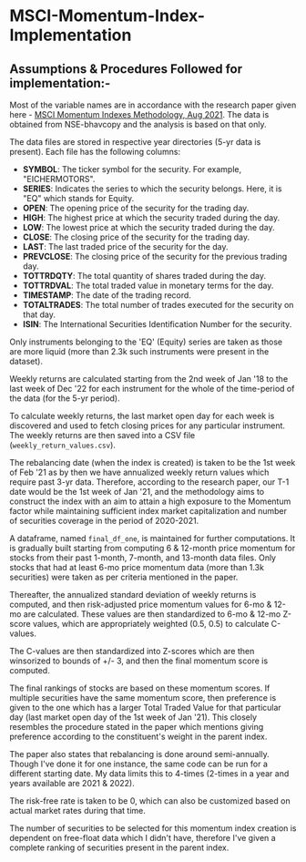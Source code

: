 # MSCI-Momentum-Index-Implementation
## Assumptions & Procedures Followed for implementation:-

Most of the variable names are in accordance with the research paper given here - [MSCI Momentum Indexes Methodology, Aug 2021](https://www.msci.com/eqb/methodology/meth_docs/MSCI_Momentum_Indexes_Methodology_Aug2021.pdf). The data is obtained from NSE-bhavcopy and the analysis is based on that only.

The data files are stored in respective year directories (5-yr data is present). Each file has the following columns:

- **SYMBOL**: The ticker symbol for the security. For example, "EICHERMOTORS".
- **SERIES**: Indicates the series to which the security belongs. Here, it is "EQ" which stands for Equity.
- **OPEN**: The opening price of the security for the trading day.
- **HIGH**: The highest price at which the security traded during the day.
- **LOW**: The lowest price at which the security traded during the day.
- **CLOSE**: The closing price of the security for the trading day.
- **LAST**: The last traded price of the security for the day.
- **PREVCLOSE**: The closing price of the security for the previous trading day.
- **TOTTRDQTY**: The total quantity of shares traded during the day.
- **TOTTRDVAL**: The total traded value in monetary terms for the day.
- **TIMESTAMP**: The date of the trading record.
- **TOTALTRADES**: The total number of trades executed for the security on that day.
- **ISIN**: The International Securities Identification Number for the security.

Only instruments belonging to the 'EQ' (Equity) series are taken as those are more liquid (more than 2.3k such instruments were present in the dataset).

Weekly returns are calculated starting from the 2nd week of Jan '18 to the last week of Dec '22 for each instrument for the whole of the time-period of the data (for the 5-yr period).

To calculate weekly returns, the last market open day for each week is discovered and used to fetch closing prices for any particular instrument. The weekly returns are then saved into a CSV file (`weekly_return_values.csv`).

The rebalancing date (when the index is created) is taken to be the 1st week of Feb '21 as by then we have annualized weekly return values which require past 3-yr data. Therefore, according to the research paper, our T-1 date would be the 1st week of Jan '21, and the methodology aims to construct the index with an aim to attain a high exposure to the Momentum factor while maintaining sufficient index market capitalization and number of securities coverage in the period of 2020-2021.

A dataframe, named `final_df_one`, is maintained for further computations. It is gradually built starting from computing 6 & 12-month price momentum for stocks from their past 1-month, 7-month, and 13-month data files. Only stocks that had at least 6-mo price momentum data (more than 1.3k securities) were taken as per criteria mentioned in the paper.

Thereafter, the annualized standard deviation of weekly returns is computed, and then risk-adjusted price momentum values for 6-mo & 12-mo are calculated. These values are then standardized to 6-mo & 12-mo Z-score values, which are appropriately weighted (0.5, 0.5) to calculate C-values.

The C-values are then standardized into Z-scores which are then winsorized to bounds of +/- 3, and then the final momentum score is computed.

The final rankings of stocks are based on these momentum scores. If multiple securities have the same momentum score, then preference is given to the one which has a larger Total Traded Value for that particular day (last market open day of the 1st week of Jan '21). This closely resembles the procedure stated in the paper which mentions giving preference according to the constituent's weight in the parent index.

The paper also states that rebalancing is done around semi-annually. Though I've done it for one instance, the same code can be run for a different starting date. My data limits this to 4-times (2-times in a year and years available are 2021 & 2022).

The risk-free rate is taken to be 0, which can also be customized based on actual market rates during that time.

The number of securities to be selected for this momentum index creation is dependent on free-float data which I didn't have, therefore I've given a complete ranking of securities present in the parent index.
